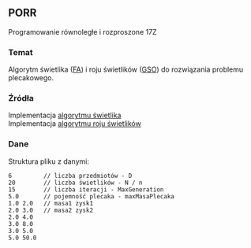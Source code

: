 ## PORR
Programowanie równoległe i rozproszone 17Z

### Temat
Algorytm świetlika ([FA](http://home.agh.edu.pl/~slukasik/pub/021_Lukasik_KAEiOG2011(presentation).pdf)) i roju świetlików ([GSO](https://eti.pg.edu.pl/documents/176546/25263566/SZ_wyklad2.pdf)) do rozwiązania problemu plecakowego.

### Źródła
Implementacja [algorytmu świetlika ](https://github.com/firefly-cpp)  
Implementacja [algorytmu roju świetlików ](https://link.springer.com/content/pdf/bbm%3A978-3-319-51595-3%2F1.pdf)

### Dane
Struktura pliku z danymi:  
```
6         // liczba przedmiotów - D  
20        // liczba świetlików - N / n  
15        // liczba iteracji - MaxGeneration  
5.0       // pojemność plecaka - maxMasaPlecaka  
1.0 2.0   // masa1 zysk1  
2.0 3.0   // masa2 zysk2  
2.0 4.0  
3.0 8.0  
3.0 5.0  
5.0 50.0  
```

